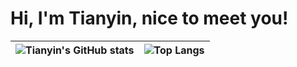 <h1>Hi, I'm Tianyin, nice to meet you!</h1>

<!-- - 🌱 I’m currently learning Socket programming in C/C++ on Linux, because I want to build my own online cloud storage service (like OneDrive).

![Tianyin's GitHub stats](https://github-readme-stats.vercel.app/api?username=Andrew-wong-ty&hide=contribs,issues)  -->

| ![Tianyin's GitHub stats](https://github-readme-stats.vercel.app/api?username=Andrew-wong-ty&hide=contribs,prs\&rank_icon=github)  | ![Top Langs](https://github-readme-stats.vercel.app/api/top-langs/?username=Andrew-wong-ty&layout=compact&hide=C,html,Vue,jupyter%20notebook) |
| ------------------------------------------------------------ | ------------------------------------------------------------ |

<!-- 
[![Tianyin's GitHub stats](https://github-readme-stats.vercel.app/api?username=Andrew-wong-ty&hide=contribs)](https://github.com/Andrew-wong-ty/github-readme-stats)  -->
<!-- [![Top Langs](https://github-readme-stats.vercel.app/api/top-langs/?username=Andrew-wong-ty&layout=compact&hide=C,html,Vue,jupyter%20notebook)](https://github.com/Andrew-wong-ty/github-readme-stats) -->


<!--
**Andrew-wong-ty/Andrew-wong-ty** is a ✨ _special_ ✨ repository because its `README.md` (this file) appears on your GitHub profile.

Here are some ideas to get you started:

- 🔭 I’m currently working on ...
- 🌱 I’m currently learning ...
- 👯 I’m looking to collaborate on ...
- 🤔 I’m looking for help with ...
- 💬 Ask me about ...
- 📫 How to reach me: ...
- 😄 Pronouns: ...
- ⚡ Fun fact: ...
-->
